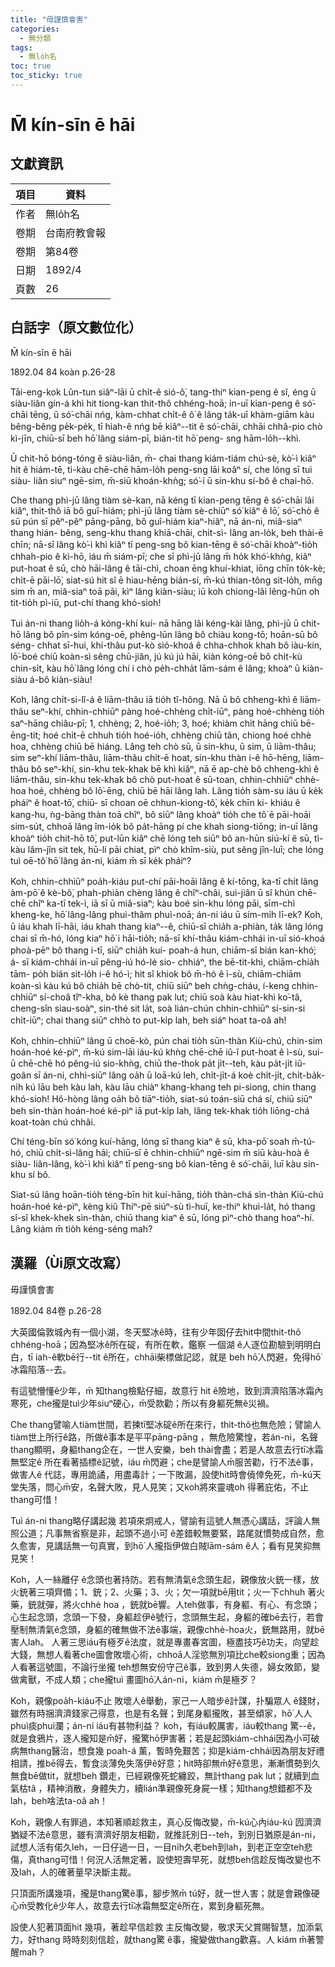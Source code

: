 ```yaml
---
title: "毋謹慎會害"
categories:
  - 無分類
tags:
  - 無lo̍h名
toc: true
toc_sticky: true
---
```


# M̄ kín-sīn ē hāi

## 文獻資訊

| 項目 | 資料 |
|---|---|
| 作者 | 無lo̍h名 |
| 卷期 | 台南府教會報 |
| 卷期 | 第84卷 |
| 日期 | 1892/4 |
| 頁數 | 26 |

## 白話字（原文數位化）

M̄ kín-sīn ē hāi

1892.04 84 koàn p.26-28

Tāi-eng-kok Lûn-tun siâⁿ-lāi ū chi̍t-ê sió-ô͘, tang-thiⁿ kian-peng ê sî, éng ū siàu-liân gín-á khì hit tiong-kan thit-thô chhéng-hoā; in-uī kian-peng ê só͘-chāi tēng, ū só͘-chāi nńg, kàm-chhat chi̍t-ê ô͘ ê lâng ta̍k-uī khàm-giām kàu bêng-bêng pe̍k-pe̍k, tī hiah-ê nńg bē kiâⁿ--tit ê só͘-chāi, chhāi chhâ-pio chò kì-jīn, chiū-sī beh hō͘ lâng siám-pī, bián-tit hō͘ peng- sng hām-lo̍h--khì.

Ū chit-hō bóng-tóng ê siàu-liân, m̄- chai thang kiám-tiám chú-sè, kò͘-ì kiâⁿ hit ê hiám-tē, tì-kàu chē-chē hām-lo̍h peng-sng lāi koâⁿ sí, che lóng sī tuì siàu- liân siuⁿ ngē-sim, m̄-siū khoán-khǹg; só͘-í ū sin-khu sí-bô ê chai-hō.

Che thang phì-jū lâng tiàm sè-kan, nā kéng tī kian-peng tēng ê só͘-chāi lâi kiâⁿ, thit-thô iā bô guî-hiám; phì-jū lâng tiàm sè-chiūⁿ só͘ kiâⁿ ê lō͘, só͘-chò ê sū pún sī pêⁿ-pêⁿ pāng-pāng, bô guî-hiám kiaⁿ-hiâⁿ, nā án-ni, miâ-siaⁿ thang hián- bêng, seng-khu thang khiā-chāi, chi̍t-sì- lâng an-lo̍k, beh thài-ē chīn; nā-sī lâng kò͘-ì khì kiâⁿ tī peng-sng bô kian-tēng ê só͘-chāi khoàⁿ-tio̍h chhah-pio ê kì-hō, iáu m̄ siám-pī; che sī phì-jū lâng m̄ ho̍k khó͘-khǹg, kiâⁿ put-hoat ê sū, chò hāi-lâng ê tāi-chì, choan ēng khuí-khiat, iōng chīn to̍k-kè; chi̍t-ē pāi-lō͘, siat-sú hit sî ē hiau-hēng bián-sí, m̄-kú thian-tông sit-lo̍h, mn̄g sim m̄ an, miâ-siaⁿ toā pāi, kìⁿ lâng kiàn-siàu; iū koh chiong-lâi lêng-hûn oh tit-tio̍h pì-iū, put-chí thang khó-sioh!

Tuì án-ni thang lio̍h-á kóng-khí kuí- nā hāng lâi kéng-kài lâng, phì-jū ū chit- hō lâng bô pîn-sim kóng-oē, phêng-lūn lâng bô chiàu kong-tō; hoān-sū bô séng- chhat sī-hui, khí-thâu put-kò sió-khoá ê chha-chhok khah bô iàu-kín, lō͘-boé chiū koàn-sì sêng chū-jiân, jú kú jú hāi, kiàn kóng-oē bô chi̍t-kù chin-si̍t, kàu hō͘ lâng lóng chí i chò pe̍h-chha̍t lām-sám ê lâng; khoàⁿ ū kiàn-siàu á-bô kiàn-siàu!

Koh, lâng chi̍t-si-lî-á ê liām-thâu iā tio̍h tî-hông. Nā ū bô chheng-khì ê liām- thâu seⁿ-khí, chhin-chhiūⁿ pàng hoé-chhèng chi̍t-iūⁿ, pàng hoé-chhèng tio̍h saⁿ-hāng chiâu-pī; 1, chhèng; 2, hoé-io̍h; 3, hoé; khiàm chi̍t hāng chiū bē-ēng-tit; hoé chi̍t-ē chhuh tio̍h hoé-io̍h, chhèng chiū tân, chiong hoé chhè hoa, chhèng chiū bē hiáng. Lâng teh chò sū, ū sin-khu, ū sim, ū liām-thâu; sim seⁿ-khí liām-thâu, liām-thâu chi̍t-ē hoat, sin-khu thàn i-ê hō-hēng, liām-thâu bô seⁿ-khí, sin-khu tek-khak bē khì kiâⁿ, nā ē ap-chè bô chheng-khì ê liām-thâu, sin-khu tek-khak bô chò put-hoat ê sū-toan, chhin-chhiūⁿ chhè-hoa hoé, chhèng bô lō͘-ēng, chiū bē hāi lâng lah. Lâng tio̍h sàm-su iáu ū ke̍k pháiⁿ ê hoat-tō͘, chiū- sī choan oē chhun-kiong-tô͘, ke̍k chīn ki- khiáu ê kang-hu, ǹg-bāng thàn toā chîⁿ, bô siūⁿ lâng khoàⁿ tio̍h che tô͘ ē pāi-hoāi sim-su̍t, chhoā lâng îm-io̍k bô pa̍t-hāng pí che khah siong-tiōng; in-uī lâng khoàⁿ tio̍h chit-hō tô͘, put-lūn kiâⁿ chē lóng teh siūⁿ bô an-hūn siú-kí ê sū, tì-kàu lâm-jîn sit tek, hū-lí pāi chiat, pìⁿ chò khîm-siù, put sêng jîn-luī; che lóng tuì oē-tô͘ hō͘ lâng án-ni, kiám m̄ sī ke̍k pháiⁿ?

Koh, chhin-chhiūⁿ poa̍h-kiáu put-chí pāi-hoāi lâng ê kí-tōng, ka-tī chi̍t lâng àm-pō͘ ê kè-bô͘, phah-phiàn chèng lâng ê chîⁿ-châi, sui-jiân ū sî khún chē-chē chîⁿ ka-tī tek-ì, iā sī ū miâ-siaⁿ; kàu boé sin-khu lóng pāi, sīm-chì kheng-ke, hō͘ lâng-lâng phuì-thâm phuì-noā; án-ni iáu ū sím-mi̍h lī-ek? Koh, ū iáu khah lī-hāi, iáu khah thang kiaⁿ--ê, chiū-sī chia̍h a-phiàn, ta̍k lâng lóng chai sī m̄-hó, lóng kiaⁿ hō͘ i hāi-tio̍h; nā-sī khí-thâu kiám-chhái in-uī sió-khoá phoà-pēⁿ bô thang i-tī, siūⁿ chia̍h kuí- poah-á hun, chiām-sî bián kan-khó͘; á- sī kiám-chhái in-uī pêng-iú hó-lé sio- chhiáⁿ, the bē-tit-khì, chiām-chia̍h tām- po̍h bián sit-lo̍h i-ê hó-ì; hit sî khiok bô m̄-hó ê ì-sù, chiām-chiām koàn-sì kàu kú bô chia̍h bē chò-tit, chiū siūⁿ beh chǹg-cháu, í-keng chhin-chhiūⁿ sí-choâ tîⁿ-kha, bô kè thang pak lut; chiū soà kàu hiat-khì ko͘-tâ, cheng-sîn siau-soàⁿ, sin-thé sit la̍t, soà lián-chún chhin-chhiūⁿ sí-sin-si chi̍t-iūⁿ; chai thang siūⁿ chhò to put-ki̍p lah, beh siáⁿ hoat ta-oâ ah!

Koh, chhin-chhiūⁿ lâng ū choē-kò, pún chai tio̍h sūn-thàn Kiù-chú, chin-sim hoán-hoé ké-pìⁿ, m̄-kú sim-lāi iáu-kú khǹg chē-chē iû-î put-hoat ê ì-sù, sui-ū chē-chē hó pêng-iú sio-khǹg, chiū the-thok pa̍t ji̍t--teh, kàu pa̍t-ji̍t iû-goân sī án-ni, chhì-siūⁿ lâng oa̍h ū loā-kú leh, chi̍t-ji̍t-á koè chi̍t-ji̍t, chi̍t-ba̍k-ni̍h kú lāu beh kàu lah, kàu lāu chiàⁿ khang-khang teh pi-siong, chin thang khó-sioh! Hô-hòng lâng oa̍h bô tiāⁿ-tio̍h, siat-sú toán-siū chá sí, chiū siūⁿ beh sìn-thàn hoán-hoé ké-pìⁿ iā put-ki̍p lah, lâng tek-khak tio̍h liōng-chá koat-toàn chú chhâi.

Chí téng-bīn só͘ kóng kuí-hāng, lóng sī thang kiaⁿ ê sū, kha-pō͘ soah m̄-tú-hó, chiū chi̍t-sì-lâng hāi; chiū-sī ē chhin-chhiūⁿ ngē-sim m̄ siū kàu-hoà ê siàu- liân-lâng, kò͘-ì khì kiâⁿ tī peng-sng bô kian-tēng ê só͘-chāi, luī kàu sin-khu sí bô.

Siat-sú lâng hoān-tio̍h téng-bīn hit kuí-hāng, tio̍h thàn-chá sìn-thàn Kiù-chú hoán-hoé ké-pìⁿ, kèng kiû Thiⁿ-pē siúⁿ-sù tì-huī, ke-thiⁿ khuì-la̍t, hó thang sî-sî khek-khek sìn-thàn, chiū thang kiaⁿ ê sū, lóng pìⁿ-chò thang hoaⁿ-hí. Lâng kiám m̄ tio̍h kéng-séng mah?

## 漢羅（Ùi原文改寫）

毋謹慎會害

1892.04 84卷 p.26-28

大英國倫敦城內有一個小湖，冬天堅冰ê時，往有少年囡仔去hit中間thit-thô chhéng-hoā；因為堅冰ê所在碇，有所在軟，鑑察 一個湖 ê人逐位勘驗到明明白白，tī iah-ê軟bē行--tit ê所在，chhāi柴標做記認，就是 beh hō͘人閃避，免得hō͘冰霜陷落--去。

有這號懵懂ê少年，m̄ 知thang檢點仔細，故意行 hit ê險地，致到濟濟陷落冰霜內寒死，che攏是tuì少年siuⁿ硬心，m̄受款勸；所以有身軀死無ê災禍。

Che thang譬喻人tiàm世間，若揀tī堅冰碇ê所在來行，thit-thô也無危險；譬諭人 tiàm世上所行ê路，所做ê事本是平平pāng-pāng ，無危險驚惶，若án-ni，名聲thang顯明，身軀thang企在，一世人安樂，beh thài會盡；若是人故意去行tī冰霜無堅定ê 所在看著插標ê記號，iáu m̄閃避；che是譬諭人m̄服苦勸，行不法ê事，做害人ê 代誌，專用詭譎，用盡毒計；一下敗漏，設使hit時會僥倖免死，m̄-kú天堂失落，問心m̄安，名聲大敗，見人見笑；又koh將來靈魂oh 得著庇佑，不止thang可惜！

Tuì án-ni thang略仔講起幾 若項來炯戒人，譬諭有這號人無憑心講話，評論人無照公道；凡事無省察是非，起頭不過小可 ê差錯較無要緊，路尾就慣勢成自然，愈久愈害，見講話無一句真實，到hō͘ 人攏指伊做白賊lām-sám ê人；看有見笑抑無見笑！

Koh，人一絲離仔 ê念頭也著持防。若有無清氣ê念頭生起，親像放火銃一樣，放火銃著三項齊備；1、銃；2、火藥；3、火；欠一項就bē用tit；火一下chhuh 著火藥，銃就彈，將火chhè hoa ，銃就bē響。人teh做事，有身軀、有心、有念頭；心生起念頭，念頭一下發，身軀趁伊ê號行，念頭無生起，身軀的確bē去行，若會壓制無清氣ê念頭，身軀的確無做不法ê事端，親像chhè-hoa火，銃無路用，就bē害人lah。 人著三思iáu有極歹ê法度，就是專畫春宮圖，極盡技巧ê功夫，向望趁大錢，無想人看著che圖會敗壞心術，chhoā人淫慾無別項比che較siong重；因為人看著這號圖，不論行坐攏 teh想無安份守己ê事，致到男人失德，婦女敗節，變做禽獸，不成人類；che攏tuì 畫圖hō͘人án-ni，kiám m̄是極歹？

Koh，親像poa̍h-kiáu不止 敗壞人ê舉動，家己一人暗步ê計謀，扑騙眾人 ê錢財，雖然有時捆濟濟錢家己得意，也是有名聲；到尾身軀攏敗，甚至傾家，hō͘ 人人phuì痰phuì瀾；án-ni iáu有甚物利益？ koh，有iáu較厲害，iáu較thang 驚--ê，就是食鴉片，逐人攏知是m̄好，攏驚hō͘伊害著；若是起頭kiám-chhái因為小可破病無thang醫治，想食幾 poah-á 薰，暫時免艱苦；抑是kiám-chhái因為朋友好禮相請，推bē得去，暫食淡薄免失落伊ê好意；hit時卻無m̄好ê意思，漸漸慣勢到久無食bē做tit，就想beh 鑽走，已經親像死蛇纏跤，無計thang pak lut；就續到血氣枯tâ ，精神消散，身體失力，續lián準親像死身屍一樣；知thang想錯都不及lah，beh啥法ta-oâ ah！

Koh，親像人有罪過，本知著順趁救主，真心反悔改變，m̄-kú心內iáu-kú 囥濟濟猶疑不法ê意思，雖有濟濟好朋友相勸，就推託別日--teh，到別日猶原是án-ni，試想人活有偌久leh，一日仔過一日，一目ni̍h久老beh到lah，到老正空空teh悲傷，真thang可惜！何況人活無定著，設使短壽早死，就想beh信趁反悔改變也不及lah，人的確著量早決斷主裁。

只頂面所講幾項，攏是thang驚ê事，腳步煞m̄ tú好，就一世人害；就是會親像硬心m̄受教化ê少年人，故意去行tī冰霜無堅定ê所在，累到身軀死無。

設使人犯著頂面hit 幾項，著趁早信趁救 主反悔改變，敬求天父賞賜智慧，加添氣力，好thang 時時刻刻信趁，就thang驚 ê事，攏變做thang歡喜。人 kiám m̄著警醒mah？
